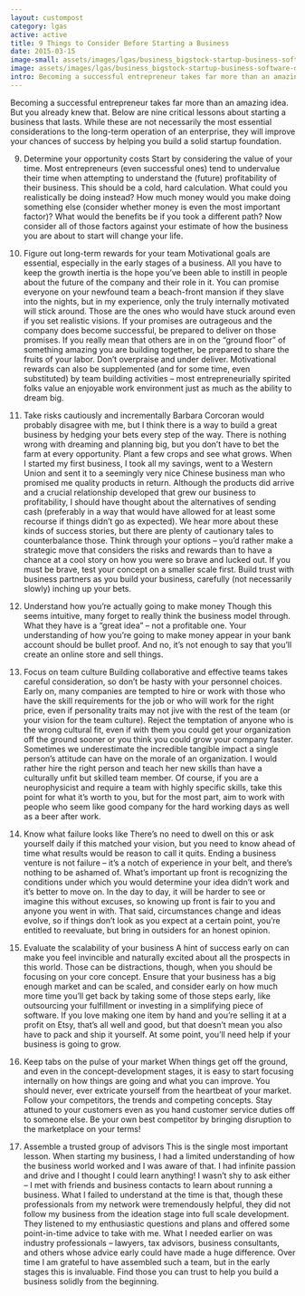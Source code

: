 ```yaml
---
layout: custompost
category: lgas
active: active
title: 9 Things to Consider Before Starting a Business
date: 2015-03-15
image-small: assets/images/lgas/business_bigstock-startup-business-software-dev-102984188_h.jpg
image: assets/images/lgas/business_bigstock-startup-business-software-dev-102984188.jpg
intro: Becoming a successful entrepreneur takes far more than an amazing idea. But you already knew that. Below are nine critical lessons about starting a business that lasts. While these are not necessarily the most essential considerations to the long-term operation of an enterprise, they will improve your chances of success by helping you build a solid startup foundation...
---
```

Becoming a successful entrepreneur takes far more than an amazing idea. But you already knew that. Below are nine critical lessons about starting a business that lasts. While these are not necessarily the most essential considerations to the long-term operation of an enterprise, they will improve your chances of success by helping you build a solid startup foundation.

9. Determine your opportunity costs
Start by considering the value of your time. Most entrepreneurs (even successful ones) tend to undervalue their time when attempting to understand the (future) profitability of their business. This should be a cold, hard calculation. What could you realistically be doing instead? How much money would you make doing something else (consider whether money is even the most important factor)? What would the benefits be if you took a different path? Now consider all of those factors against your estimate of how the business you are about to start will change your life.

8. Figure out long-term rewards for your team
Motivational goals are essential, especially in the early stages of a business. All you have to keep the growth inertia is the hope you’ve been able to instill in people about the future of the company and their role in it. You can promise everyone on your newfound team a beach-front mansion if they slave into the nights, but in my experience, only the truly internally motivated will stick around. Those are the ones who would have stuck around even if you set realistic visions. If your promises are outrageous and the company does become successful, be prepared to deliver on those promises. If you really mean that others are in on the “ground floor” of something amazing you are building together, be prepared to share the fruits of your labor. Don’t overpraise and under deliver. Motivational rewards can also be supplemented (and for some time, even substituted) by team building activities – most entrepreneurially spirited folks value an enjoyable work environment just as much as the ability to dream big.

7. Take risks cautiously and incrementally
Barbara Corcoran would probably disagree with me, but I think there is a way to build a great business by hedging your bets every step of the way. There is nothing wrong with dreaming and planning big, but you don’t have to bet the farm at every opportunity. Plant a few crops and see what grows. When I started my first business, I took all my savings, went to a Western Union and sent it to a seemingly very nice Chinese business man who promised me quality products in return. Although the products did arrive and a crucial relationship developed that grew our business to profitability, I should have thought about the alternatives of sending cash (preferably in a way that would have allowed for at least some recourse if things didn’t go as expected). We hear more about these kinds of success stories, but there are plenty of cautionary tales to counterbalance those. Think through your options – you’d rather make a strategic move that considers the risks and rewards than to have a chance at a cool story on how you were so brave and lucked out. If you must be brave, test your concept on a smaller scale first. Build trust with business partners as you build your business, carefully (not necessarily slowly) inching up your bets.

6. Understand how you’re actually going to make money
Though this seems intuitive, many forget to really think the business model through. What they have is a “great idea” – not a profitable one. Your understanding of how you’re going to make money appear in your bank account should be bullet proof. And no, it’s not enough to say that you’ll create an online store and sell things.

5. Focus on team culture
Building collaborative and effective teams takes careful consideration, so don’t be hasty with your personnel choices. Early on, many companies are tempted to hire or work with those who have the skill requirements for the job or who will work for the right price, even if personality traits may not jive with the rest of the team (or your vision for the team culture). Reject the temptation of anyone who is the wrong cultural fit, even if with them you could get your organization off the ground sooner or you think you could grow your company faster. Sometimes we underestimate the incredible tangible impact a single person’s attitude can have on the morale of an organization. I would rather hire the right person and teach her new skills than have a culturally unfit but skilled team member. Of course, if you are a neurophysicist and require a team with highly specific skills, take this point for what it’s worth to you, but for the most part, aim to work with people who seem like good company for the hard working days as well as a beer after work.

4. Know what failure looks like
There’s no need to dwell on this or ask yourself daily if this matched your vision, but you need to know ahead of time what results would be reason to call it quits. Ending a business venture is not failure – it’s a notch of experience in your belt, and there’s nothing to be ashamed of. What’s important up front is recognizing the conditions under which you would determine your idea didn’t work and it’s better to move on. In the day to day, it will be harder to see or imagine this without excuses, so knowing up front is fair to you and anyone you went in with. That said, circumstances change and ideas evolve, so if things don’t look as you expect at a certain point, you’re entitled to reevaluate, but bring in outsiders for an honest opinion.

3. Evaluate the scalability of your business
A hint of success early on can make you feel invincible and naturally excited about all the prospects in this world. Those can be distractions, though, when you should be focusing on your core concept. Ensure that your business has a big enough market and can be scaled, and consider early on how much more time you’ll get back by taking some of those steps early, like outsourcing your fulfillment or investing in a simplifying piece of software. If you love making one item by hand and you’re selling it at a profit on Etsy, that’s all well and good, but that doesn’t mean you also have to pack and ship it yourself. At some point, you’ll need help if your business is going to grow.

2. Keep tabs on the pulse of your market
When things get off the ground, and even in the concept-development stages, it is easy to start focusing internally on how things are going and what you can improve. You should never, ever extricate yourself from the heartbeat of your market. Follow your competitors, the trends and competing concepts. Stay attuned to your customers even as you hand customer service duties off to someone else. Be your own best competitor by bringing disruption to the marketplace on your terms!

1. Assemble a trusted group of advisors
This is the single most important lesson. When starting my business, I had a limited understanding of how the business world worked and I was aware of that. I had infinite passion and drive and I thought I could learn anything! I wasn’t shy to ask either – I met with friends and business contacts to learn about running a business. What I failed to understand at the time is that, though these professionals from my network were tremendously helpful, they did not follow my business from the ideation stage into full scale development. They listened to my enthusiastic questions and plans and offered some point-in-time advice to take with me. What I needed earlier on was industry professionals – lawyers, tax advisors, business consultants, and others whose advice early could have made a huge difference. Over time I am grateful to have assembled such a team, but in the early stages this is invaluable. Find those you can trust to help you build a business solidly from the beginning.

